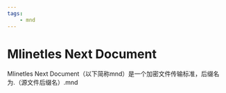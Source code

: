 ```yaml
---
tags:
	- mnd
---
```


# Mlinetles Next Document
Mlinetles Next Document（以下简称mnd）是一个加密文件传输标准，后缀名为.（源文件后缀名）.mnd